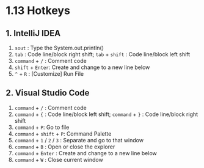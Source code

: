 # 1.13 Hotkeys

## 1. IntelliJ IDEA

1. `sout` : Type the System.out.println\(\)
2. `tab` : Code line/block right shift; `tab` + `shift` : Code line/block left shift
3. `command` + `/` : Comment code
4. `shift` + `Enter`: Create and change to a new line below
5. `^` + `R` : \[Customize\] Run File

## 2. Visual Studio Code

1. `command` + `/` : Comment code
2. `command` + `{` : Code line/block left shift; `command` + `}` : Code line/block right shift
3. `command` + `P`: Go to file
4. `command` + `shift` + `P`: Command Palette
5. `command` + `1` / `2` / `3` : Separate and go to that window
6. `command` + `B` : Open or close the explorer
7. `command` + `Enter` : Create and change to a new line below
8. `command` + `W` : Close current window

